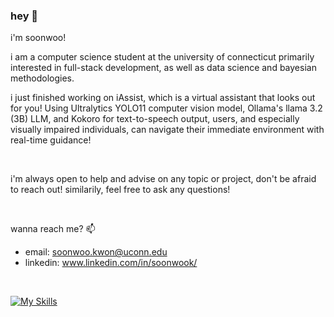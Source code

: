 ### hey 👋

i'm soonwoo! 

i am a computer science student at the university of connecticut primarily interested in full-stack development, as well as data science and bayesian methodologies. 

i just finished working on iAssist, which is a virtual assistant that looks out for you! Using Ultralytics YOLO11 computer vision model, Ollama's llama 3.2 (3B) LLM, and Kokoro for text-to-speech output, users, and especially visually impaired individuals, can navigate their immediate environment with real-time guidance!

<br />

i'm always open to help and advise on any topic or project, don't be afraid to reach out! similarily, feel free to ask any questions!

<br />

wanna reach me? 📫
- email: soonwoo.kwon@uconn.edu
- linkedin: www.linkedin.com/in/soonwook/
     

<br />

[![My Skills](https://skillicons.dev/icons?i=react,py,java,js,sklearn,tailwind)](https://skillicons.dev)

